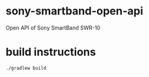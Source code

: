 # sony-smartband-open-api
Open API of Sony SmartBand SWR-10

# build instructions

```
./gradlew build
```
